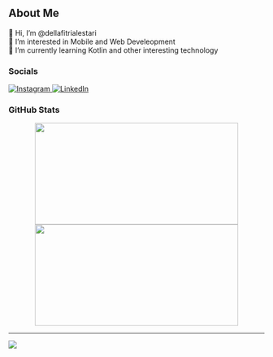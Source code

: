 ## About Me
👋 Hi, I’m @dellafitrialestari<br>👀 I’m interested in Mobile and Web Develeopment<br>🌱 I’m currently learning Kotlin and other interesting technology


### Socials
<p>
  <a href="https://instagram.com/della.lesta" target="_blank">
    <img alt="Instagram" src="https://img.shields.io/badge/Instagram-%23E4405F.svg?&logo=instagram&logoColor=white" />
  </a>
  <a href="https://www.linkedin.com/in/dellafitrialestari/" target="_blank">
    <img alt="LinkedIn" src="https://img.shields.io/badge/LinkedIn-%230077B5.svg?&logo=linkedin&logoColor=white" />
  </a>
</p>

### GitHub Stats
<div align="center">
  <img src="https://github-readme-streak-stats.herokuapp.com/?user=dellafitrialestari&theme=midnight-purple&hide_border=true" width="400" height="200">
  <img src="https://github-readme-stats.vercel.app/api/top-langs/?username=dellafitrialestari&theme=midnight-purple&hide_border=true&include_all_commits=true&count_private=true&layout=compact" width="400" height="200">
</div>

---
[![](https://visitcount.itsvg.in/api?id=dellafitrialestari&icon=0&color=0)](https://visitcount.itsvg.in)
